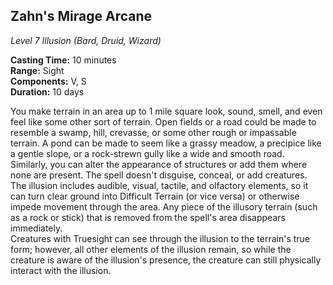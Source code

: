 ## Zahn's Mirage Arcane
*Level 7 Illusion (Bard, Druid, Wizard)*

**Casting Time:** 10 minutes  
**Range:** Sight  
**Components:** V, S  
**Duration:** 10 days

You make terrain in an area up to 1 mile square look, sound, smell, and even feel like some other sort of terrain. Open fields or a road could be made to resemble a swamp, hill, crevasse, or some other rough or impassable terrain. A pond can be made to seem like a grassy meadow, a precipice like a gentle slope, or a rock-strewn gully like a wide and smooth road.  
Similarly, you can alter the appearance of structures or add them where none are present. The spell doesn't disguise, conceal, or add creatures.  
The illusion includes audible, visual, tactile, and olfactory elements, so it can turn clear ground into Difficult Terrain (or vice versa) or otherwise impede movement through the area. Any piece of the illusory terrain (such as a rock or stick) that is removed from the spell's area disappears immediately.  
Creatures with Truesight can see through the illusion to the terrain's true form; however, all other elements of the illusion remain, so while the creature is aware of the illusion's presence, the creature can still physically interact with the illusion.